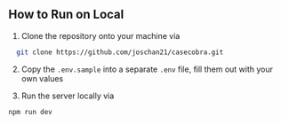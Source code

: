 ## How to Run on Local

1. Clone the repository onto your machine via

```bash
  git clone https://github.com/joschan21/casecobra.git
```

2. Copy the `.env.sample` into a separate `.env` file, fill them out with your own values

3. Run the server locally via

```bash
npm run dev
```
